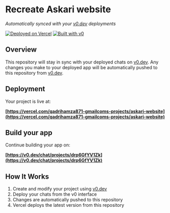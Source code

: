 # Recreate Askari website

*Automatically synced with your [v0.dev](https://v0.dev) deployments*

[![Deployed on Vercel](https://img.shields.io/badge/Deployed%20on-Vercel-black?style=for-the-badge&logo=vercel)](https://vercel.com/qadrihamza871-gmailcoms-projects/askari-website)
[![Built with v0](https://img.shields.io/badge/Built%20with-v0.dev-black?style=for-the-badge)](https://v0.dev/chat/projects/drp6GfYV1Zk)

## Overview

This repository will stay in sync with your deployed chats on [v0.dev](https://v0.dev).
Any changes you make to your deployed app will be automatically pushed to this repository from [v0.dev](https://v0.dev).

## Deployment

Your project is live at:

**[https://vercel.com/qadrihamza871-gmailcoms-projects/askari-website](https://vercel.com/qadrihamza871-gmailcoms-projects/askari-website)**

## Build your app

Continue building your app on:

**[https://v0.dev/chat/projects/drp6GfYV1Zk](https://v0.dev/chat/projects/drp6GfYV1Zk)**

## How It Works

1. Create and modify your project using [v0.dev](https://v0.dev)
2. Deploy your chats from the v0 interface
3. Changes are automatically pushed to this repository
4. Vercel deploys the latest version from this repository
